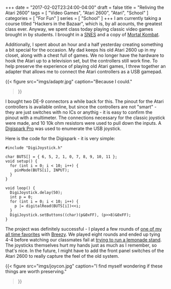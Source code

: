 +++
date = "2017-02-02T23:24:00-04:00"
draft = false
title = "Reliving the Atari 2600"
tags = [ "Video Games", "Atari 2600", "Atari", "School" ]
categories = [ "For Fun" ]
series = [ "School" ]
+++
I am currently taking a course titled "Hackers in the Bazaar", which is,
by all acounts, the greatest class ever. Anyway,
we spent class today playing classic video games brought in by students.
I brought in a [SNES](https://en.wikipedia.org/wiki/SNES) and
a copy of [Mortal Kombat](https://en.wikipedia.org/wiki/Mortal_Kombat_(1992_video_game)).

Additionally, I spent about an hour and a half yesterday creating something
a bit special for the occasion. My dad keeps his old Atari 2600 up in my closet,
along with a chest full of games. We no longer have the hardware to hook the
Atari up to a television set, but the controllers still work fine. To help
preserve the experience of playing old Atari games, I threw together an
adapter that allows me to connect the Atari controllers as a USB gamepad.

{{< figure src="imgs/adaptr.jpg" 
	   caption="Because I could."
>}}

I bought two DE-9 connectors a while back for this. The pinout for the
Atari controllers is available online, but since the controllers are
not "smart" - they are just switches with no ICs or anythig - it is
easy to confirm the pinout with a multimeter. The connections necessary
for the classic joystick were made, and 10 10k ohm resistors were used
to pull down the inputs. A [Digispark Pro](http://digistump.com/getpro) was
used to enumerate the USB joystick. 

Here is the code for the Digispark - it
is very simple:
```
#include "DigiJoystick.h"

char BUTS[] = { 6, 5, 2, 1, 0, 7, 8, 9, 10, 11 };
void setup() {
  for (int i = 0; i < 10; i++) {
    pinMode(BUTS[i], INPUT);
  }
}

void loop() {
  DigiJoystick.delay(50);
  int p = 0;
  for (int i = 0; i < 10; i++) {
    p |= digitalRead(BUTS[i])<<i;
  }
  DigiJoystick.setButtons((char)(p&0xFF), (p>>8)&0xFF);
}
```

The project was definitely successful - I played a few rounds of 
[one of my all time favorites](https://en.wikipedia.org/wiki/Warlords_(1980_video_game) )
with [Breezy](http://bashfulbytes.com/pages/about.html). 
We played eight rounds and ended up tying 4-4 before watching our classmates
fail at [trying to run a lemonade stand](https://en.wikipedia.org/wiki/Lemonade_Stand). 
The joysticks themselves hurt my hands just as much as I remember, so that's
nice.
In the future, I might have to add the front panel switches of the Atari 2600 to
really capture the feel of the old system.

{{< figure src="imgs/joycon.jpg" 
	   caption="I find myself wondering if these things are worth preserving."
>}}

